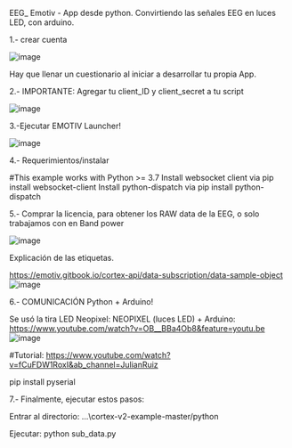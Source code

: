 EEG_ Emotiv - App desde python.
Convirtiendo las señales EEG en luces LED, con arduino.

1.- crear cuenta

![image](https://github.com/jokasta57/EPOC_lucesLED_arduino/assets/16157859/3e24ebb1-bca1-46a3-a4b9-ab213e543a0b)

Hay que llenar un cuestionario al iniciar a desarrollar tu propia App.

2.- IMPORTANTE: Agregar tu client_ID y client_secret a tu script 

![image](https://github.com/jokasta57/EPOC_lucesLED_arduino/assets/16157859/8f552a8d-5a39-435b-8a7f-ddefa9c7896f)


3.-Ejecutar EMOTIV Launcher!

![image](https://github.com/jokasta57/EPOC_lucesLED_arduino/assets/16157859/1f7bd41e-282c-4fd7-a5fc-7aaf894755b3)


4.- Requerimientos/instalar

#This example works with Python >= 3.7
Install websocket client via pip install websocket-client
Install python-dispatch via pip install python-dispatch



5.- Comprar la licencia, para obtener los RAW data de la EEG, o solo trabajamos con en Band power

![image](https://github.com/jokasta57/EPOC_lucesLED_arduino/assets/16157859/156ce458-044f-4cfb-b508-7ade927f035d)

Explicación de las etiquetas.

https://emotiv.gitbook.io/cortex-api/data-subscription/data-sample-object
![image](https://github.com/jokasta57/EPOC_lucesLED_arduino/assets/16157859/30e08254-537f-4bb3-865a-ca7ec726bb0d)


6.- COMUNICACIÓN Python + Arduino!

Se usó la tira LED Neopixel: 
NEOPIXEL (luces LED) + Arduino: 
https://www.youtube.com/watch?v=OB__BBa4Ob8&feature=youtu.be
![image](https://github.com/jokasta57/EPOC_lucesLED_arduino/assets/16157859/371a2185-1db7-4b30-b69a-131d246a45a9)


#Tutorial: https://www.youtube.com/watch?v=fCuFDW1RoxI&ab_channel=JulianRuiz

pip install pyserial  



7.- Finalmente, ejecutar estos pasos:


Entrar al directorio:
…\cortex-v2-example-master/python

Ejecutar:
python sub_data.py

